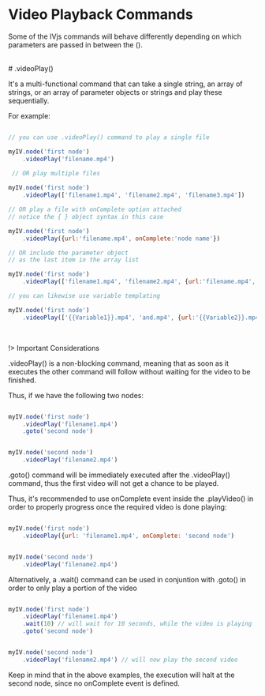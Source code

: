 # Video Playback Commands

Some of the IVjs commands will behave differently depending on which parameters are passed in between the ().

<br/>
# .videoPlay()

It's a multi-functional command that can take a single string, an array of strings, or an array of parameter objects or strings and play these sequentially.

For example:

```javascript

// you can use .videoPlay() command to play a single file

myIV.node('first node')
    .videoPlay('filename.mp4')
 
 // OR play multiple files

myIV.node('first node')
    .videoPlay(['filename1.mp4', 'filename2.mp4', 'filename3.mp4'])

// OR play a file with onComplete option attached
// notice the { } object syntax in this case

myIV.node('first node')
    .videoPlay({url:'filename.mp4', onComplete:'node name'})

// OR include the parameter object 
// as the last item in the array list

myIV.node('first node')
    .videoPlay(['filename1.mp4', 'filename2.mp4', {url:'filename.mp4', onComplete:'node name'}])

// you can likewise use variable templating

myIV.node('first node')
    .videoPlay(['{{Variable1}}.mp4', 'and.mp4', {url:'{{Variable2}}.mp4', onComplete:'node name'}])

```

<br>

!> Important Considerations

.videoPlay() is a non-blocking command, meaning that as soon as it executes the other command will follow without waiting for the video to be finished.

Thus, if we have the following two nodes:

```javascript

myIV.node('first node')
    .videoPlay('filename1.mp4')
    .goto('second node')


myIV.node('second node')
    .videoPlay('filename2.mp4')

```

.goto() command will be immediately executed  after the .videoPlay() command, thus the first video will not get a chance to be played.

Thus, it's recommended to use onComplete event inside the .playVideo() in order to properly progress once the required video is done playing:


```javascript

myIV.node('first node')
    .videoPlay({url: 'filename1.mp4', onComplete: 'second node')


myIV.node('second node')
    .videoPlay('filename2.mp4')

```

Alternatively, a .wait() command can be used in conjuntion with .goto() in order to only play a portion of the video

```javascript

myIV.node('first node')
    .videoPlay('filename1.mp4')
    .wait(10) // will wait for 10 seconds, while the video is playing
    .goto('second node')


myIV.node('second node')
    .videoPlay('filename2.mp4') // will now play the second video

```

Keep in mind that in the above examples, the execution will halt at the second node, since no onComplete event is defined.